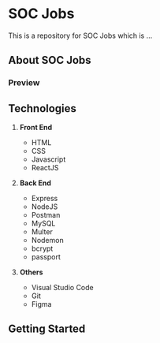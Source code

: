 # SOC Jobs
This is a repository for SOC Jobs which is ...

## About SOC Jobs

### Preview




## Technologies

1. <b>Front End</b>
   - HTML
   - CSS
   - Javascript
   - ReactJS

2. <b>Back End</b>
   - Express
   - NodeJS
   - Postman
   - MySQL
   - Multer
   - Nodemon
   - bcrypt
   - passport

3. <b>Others</b>
   - Visual Studio Code
   - Git
   - Figma

## Getting Started
